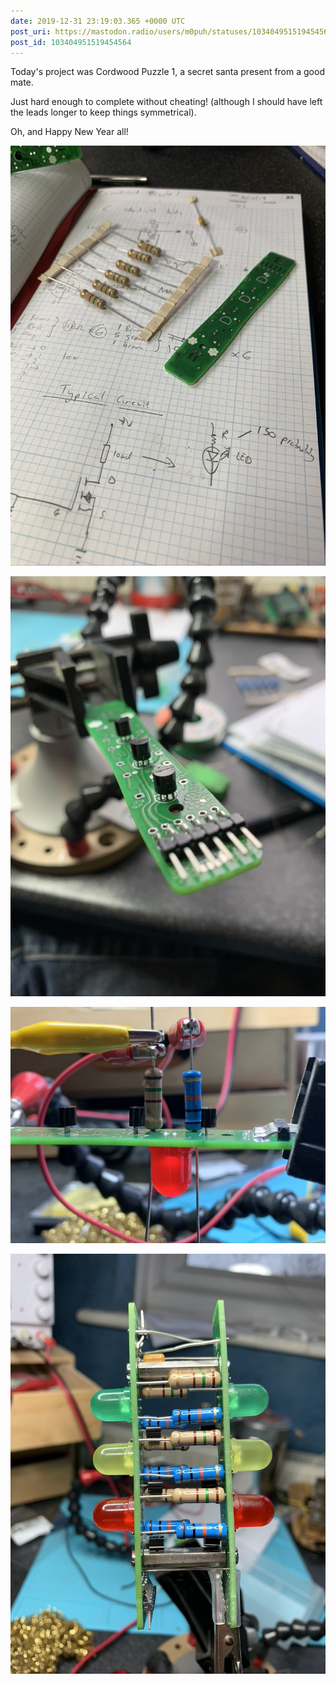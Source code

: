 ```yaml
---
date: 2019-12-31 23:19:03.365 +0000 UTC
post_uri: https://mastodon.radio/users/m0puh/statuses/103404951519454564
post_id: 103404951519454564
---
```

Today's project was Cordwood Puzzle 1, a secret santa present from a good mate.

Just hard enough to complete without cheating! (although I should have left the leads longer to keep things symmetrical).

Oh, and Happy New Year all!


![A squared note book with some large resistors and a narrow PCB on the top half of page. There are some notes and circuit diagrams on the bottom half.](146013.jpeg)

![A PCB in a clamp. There are three MOSFETs in a row along the top of the board, and a 6 pin header close to the camera. ](146014.jpeg)

![The same PCB from the side. There's a large LED on the bottom of the board and two resistors on the top. The resistors are connected with crocodile clips (to the positive supply rail which is not shown).](146015.jpeg)

![The completed puzzle: two PCBs, side-on, with 6 LEDs, 6 resistors on a plane parallel with the camera and another 6 behind. There are also standoffs connecting the boards and some jumpers running between them. ](146016.jpeg)

